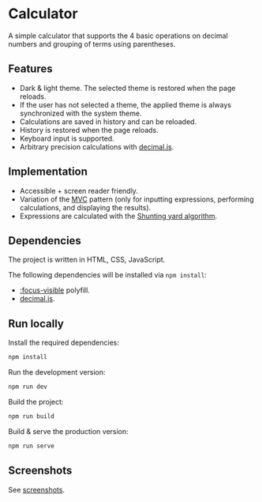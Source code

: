 # Calculator

A simple calculator that supports the 4 basic operations on decimal numbers and grouping of terms using parentheses.

## Features

* Dark & light theme. The selected theme is restored when the page reloads.
* If the user has not selected a theme, the applied theme is always synchronized with the system theme.
* Calculations are saved in history and can be reloaded.
* History is restored when the page reloads.
* Keyboard input is supported.
* Arbitrary precision calculations with [decimal.js](https://github.com/MikeMcl/decimal.js).

## Implementation

* Accessible + screen reader friendly.
* Variation of the [MVC](https://en.wikipedia.org/wiki/Model%E2%80%93view%E2%80%93controller) pattern (only for inputting expressions, performing calculations, and displaying the results).
* Expressions are calculated with the [Shunting yard algorithm](https://en.wikipedia.org/wiki/Shunting_yard_algorithm).

## Dependencies

The project is written in HTML, CSS, JavaScript.

The following dependencies will be installed via `npm install`:

* [:focus-visible](https://github.com/WICG/focus-visible) polyfill.
* [decimal.js](https://github.com/MikeMcl/decimal.js).

## Run locally

Install the required dependencies:

```bash
npm install
```

Run the development version:

```bash
npm run dev
```

Build the project:

```bash
npm run build
```

Build & serve the production version:

```bash
npm run serve
```

## Screenshots

See [screenshots](screenshots/).
